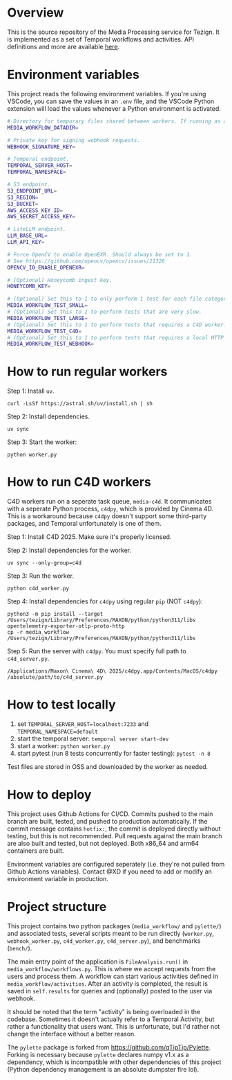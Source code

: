 # Overview

This is the source repository of the Media Processing service for Tezign.
It is implemented as a set of Temporal workflows and activities.
API definitions and more are available [here](https://tezign.feishu.cn/wiki/Q8HVw91AziK8u7k7Fy6c2SPNneR).

# Environment variables

This project reads the following environment variables. If you're using VSCode, you can save the
values in an `.env` file, and the VSCode Python extension will load the values whenever a Python
environment is activated.

```bash
# Directory for temporary files shared between workers. If running as a container, this should be a volumn mount.
MEDIA_WORKFLOW_DATADIR=

# Private key for signing webhook requests.
WEBHOOK_SIGNATURE_KEY=

# Temporal endpoint.
TEMPORAL_SERVER_HOST=
TEMPORAL_NAMESPACE=

# S3 endpoint.
S3_ENDPOINT_URL=
S3_REGION=
S3_BUCKET=
AWS_ACCESS_KEY_ID=
AWS_SECRET_ACCESS_KEY=

# LiteLLM endpoint.
LLM_BASE_URL=
LLM_API_KEY=

# Force OpenCV to enable OpenEXR. Should always be set to 1.
# See https://github.com/opencv/opencv/issues/21326
OPENCV_IO_ENABLE_OPENEXR=

# (Optional) Honeycomb ingest key.
HONEYCOMB_KEY=

# (Optional) Set this to 1 to only perform 1 test for each file category.
MEDIA_WORKFLOW_TEST_SMALL=
# (Optional) Set this to 1 to perform tests that are very slow.
MEDIA_WORKFLOW_TEST_LARGE=
# (Optional) Set this to 1 to perform tests that requires a C4D worker.
MEDIA_WORKFLOW_TEST_C4D=
# (Optional) Set this to 1 to perform tests that requires a local HTTP server at port 8848.
MEDIA_WORKFLOW_TEST_WEBHOOK=
```

# How to run regular workers

Step 1: Install `uv`.

```
curl -LsSf https://astral.sh/uv/install.sh | sh
```

Step 2: Install dependencies.

```
uv sync
```

Step 3: Start the worker:

```
python worker.py
```

# How to run C4D workers

C4D workers run on a seperate task queue, `media-c4d`. It communicates with a seperate Python
process, `c4dpy`, which is provided by Cinema 4D. This is a workaround because `c4dpy` doesn't
support some third-party packages, and Temporal unfortunately is one of them.

Step 1: Install C4D 2025. Make sure it's properly licensed.

Step 2: Install dependencies for the worker.

```
uv sync --only-group=c4d
```

Step 3: Run the worker.

```
python c4d_worker.py
```

Step 4: Install dependencies for `c4dpy` using regular `pip` (NOT `c4dpy`):

```
python3 -m pip install --target /Users/tezign/Library/Preferences/MAXON/python/python311/libs opentelemetry-exporter-otlp-proto-http
cp -r media_workflow /Users/tezign/Library/Preferences/MAXON/python/python311/libs
```

Step 5: Run the server with `c4dpy`. You must specify full path to `c4d_server.py`.

```
/Applications/Maxon\ Cinema\ 4D\ 2025/c4dpy.app/Contents/MacOS/c4dpy /absolute/path/to/c4d_server.py
```

# How to test locally

1. set `TEMPORAL_SERVER_HOST=localhost:7233` and `TEMPORAL_NAMESPACE=default`
2. start the temporal server: `temporal server start-dev`
3. start a worker: `python worker.py`
4. start pytest (run 8 tests concurrently for faster testing): `pytest -n 8`

Test files are stored in OSS and downloaded by the worker as needed.


# How to deploy

This project uses Github Actions for CI/CD. Commits pushed to the main branch are built, tested, and pushed to
production automatically. If the commit message contains `hotfix:`, the commit is deployed directly without testing, but
this is not recommended. Pull requests against the main branch are also built and tested, but not deployed. Both x86_64
and arm64 containers are built.

Environment variables are configured seperately (i.e. they're not pulled from Github Actions variables). Contact @XD if
you need to add or modify an environment variable in production.

# Project structure

This project contains two python packages (`media_workflow/` and `pylette/`) and associated tests, several scripts meant
to be run directly (`worker.py`, `webhook_worker.py`, `c4d_worker.py`, `c4d_server.py`), and benchmarks (`bench/`).

The main entry point of the application is `FileAnalysis.run()` in `media_workflow/workflows.py`. This is where we
accept requests from the users and process them. A workflow can start various activities defined in
`media_workflow/activities`. After an activity is completed, the result is saved in `self.results` for queries and
(optionally) posted to the user via webhook.

It should be noted that the term "activity" is being overloaded in the codebase. Sometimes it doesn't actually refer to
a Temporal Activity, but rather a functionality that users want. This is unfortunate, but I'd rather not change the
interface without a better reason.

The `pylette` package is forked from https://github.com/qTipTip/Pylette. Forking is necessary because `pylette` declares
numpy v1.x as a dependency, which is incompatible with other dependencies of this project (Python dependency management
is an absolute dumpster fire lol).
